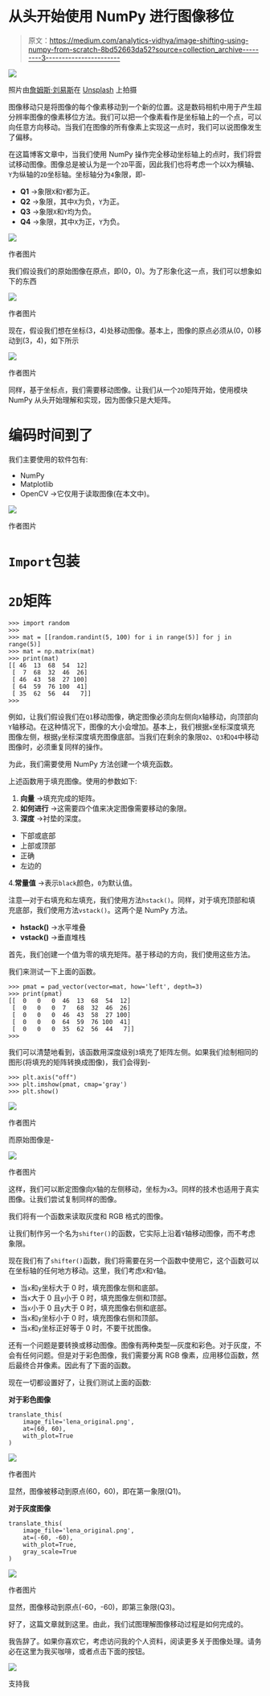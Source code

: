 # 从头开始使用 NumPy 进行图像移位

> 原文：<https://medium.com/analytics-vidhya/image-shifting-using-numpy-from-scratch-8bd52663da52?source=collection_archive---------3----------------------->

![](img/03b3a7fb8bf5fac40f42d94c05fa16f5.png)

照片由[詹姆斯·刘易斯](https://unsplash.com/@jamesplewis?utm_source=medium&utm_medium=referral)在 [Unsplash](https://unsplash.com?utm_source=medium&utm_medium=referral) 上拍摄

图像移动只是将图像的每个像素移动到一个新的位置。这是数码相机中用于产生超分辨率图像的像素移位方法。我们可以把一个像素看作是坐标轴上的一个点，可以向任意方向移动。当我们在图像的所有像素上实现这一点时，我们可以说图像发生了偏移。

在这篇博客文章中，当我们使用 NumPy 操作完全移动坐标轴上的点时，我们将尝试移动图像。图像总是被认为是一个`2D`平面，因此我们也将考虑一个以`X`为横轴、`Y`为纵轴的`2D`坐标轴。坐标轴分为`4`象限，即-

*   **Q1** →象限`X`和`Y`都为正。
*   **Q2** →象限，其中`X`为负，`Y`为正。
*   **Q3** →象限`X`和`Y`均为负。
*   **Q4** →象限，其中`X`为正，`Y`为负。

![](img/df388995123c8a9abdd64b72748545b3.png)

作者图片

我们假设我们的原始图像在原点，即(0，0)。为了形象化这一点，我们可以想象如下的东西

![](img/a575076d919231511c4c321c1de15d13.png)

作者图片

现在，假设我们想在坐标(3，4)处移动图像。基本上，图像的原点必须从(0，0)移动到(3，4)，如下所示

![](img/0723a247fe35257a818084be13bea94b.png)

作者图片

同样，基于坐标点，我们需要移动图像。让我们从一个`2D`矩阵开始，使用模块 NumPy 从头开始理解和实现，因为图像只是大矩阵。

# 编码时间到了

我们主要使用的软件包有:

*   NumPy
*   Matplotlib
*   OpenCV →它仅用于读取图像(在本文中)。

![](img/18305c130ac5255d7e7a39a385ec518d.png)

作者图片

# `Import`包装

# `2D`矩阵

```
>>> import random
>>> 
>>> mat = [[random.randint(5, 100) for i in range(5)] for j in range(5)]
>>> mat = np.matrix(mat)
>>> print(mat)
[[ 46  13  68  54  12]
 [  7  68  32  46  26]
 [ 46  43  58  27 100]
 [ 64  59  76 100  41]
 [ 35  62  56  44   7]]
>>>
```

例如，让我们假设我们在`Q1`移动图像，确定图像必须向左侧向`X`轴移动，向顶部向`Y`轴移动。在这种情况下，图像的大小会增加。基本上，我们根据`x`坐标深度填充图像左侧，根据`y`坐标深度填充图像底部。当我们在剩余的象限`Q2`、`Q3`和`Q4`中移动图像时，必须重复同样的操作。

为此，我们需要使用 NumPy 方法创建一个填充函数。

上述函数用于填充图像。使用的参数如下:

1.  **向量** →填充完成的矩阵。
2.  **如何进行** →这需要四个值来决定图像需要移动的象限。
3.  **深度** →衬垫的深度。

*   下部或底部
*   上部或顶部
*   正确
*   左边的

4.**常量值** →表示`black`颜色，`0`为默认值。

注意—对于右填充和左填充，我们使用方法`hstack()`。同样，对于填充顶部和填充底部，我们使用方法`vstack()`。这两个是 NumPy 方法。

*   **hstack()** →水平堆叠
*   **vstack()** →垂直堆栈

首先，我们创建一个值为零的填充矩阵。基于移动的方向，我们使用这些方法。

我们来测试一下上面的函数。

```
>>> pmat = pad_vector(vector=mat, how='left', depth=3)
>>> print(pmat)
[[  0   0   0  46  13  68  54  12]
 [  0   0   0  7   68  32  46  26]
 [  0   0   0  46  43  58  27 100]
 [  0   0   0  64  59  76 100  41]
 [  0   0   0  35  62  56  44   7]]
>>>
```

我们可以清楚地看到，该函数用深度级别`3`填充了矩阵左侧。如果我们绘制相同的图形(将填充的矩阵转换成图像)，我们会得到-

```
>>> plt.axis("off")
>>> plt.imshow(pmat, cmap='gray')
>>> plt.show()
```

![](img/9a8990fbce10e01f6575281ad6984d0f.png)

作者图片

而原始图像是-

![](img/636ae91e2e358c088a1f2a959f3693c5.png)

作者图片

这样，我们可以断定图像向`X`轴的左侧移动，坐标为`x`3。同样的技术也适用于真实图像。让我们尝试复制同样的图像。

我们将有一个函数来读取灰度和 RGB 格式的图像。

让我们制作另一个名为`shifter()`的函数，它实际上沿着`Y`轴移动图像，而不考虑象限。

现在我们有了`shifter()`函数，我们将需要在另一个函数中使用它，这个函数可以在坐标轴的任何地方移动。这里，我们考虑`X`和`Y`轴。

*   当`x`和`y`坐标大于 0 时，填充图像左侧和底部。
*   当`x`大于 0 且`y`小于 0 时，填充图像左侧和顶部。
*   当`x`小于 0 且`y`大于 0 时，填充图像右侧和底部。
*   当`x`和`y`坐标小于 0 时，填充图像右侧和顶部。
*   当`x`和`y`坐标正好等于 0 时，不要干扰图像。

还有一个问题是要转换或移动图像。图像有两种类型—灰度和彩色。对于灰度，不会有任何问题。但是对于彩色图像，我们需要分离 RGB 像素，应用移位函数，然后最终合并像素。因此有了下面的函数。

现在一切都设置好了，让我们测试上面的函数:

**对于彩色图像**

```
translate_this(
    image_file='lena_original.png',
    at=(60, 60),
    with_plot=True
)
```

![](img/27a50f4753f8050045954471d8f3049a.png)

作者图片

显然，图像被移动到原点(60，60)，即在第一象限(Q1)。

**对于灰度图像**

```
translate_this(
    image_file='lena_original.png',
    at=(-60, -60),
    with_plot=True,
    gray_scale=True
)
```

![](img/533ddaf4f49e95e43b4ecaab057a65e1.png)

作者图片

显然，图像移动到原点(-60，-60)，即第三象限(Q3)。

好了，这篇文章就到这里。由此，我们试图理解图像移动过程是如何完成的。

我告辞了。如果你喜欢它，考虑访问我的个人资料，阅读更多关于图像处理。请务必在这里为我买咖啡，或者点击下面的按钮。

[![](img/6d60b235fcc46a4bd696b90e886419ee.png)](https://www.buymeacoffee.com/msameeruddin)

支持我